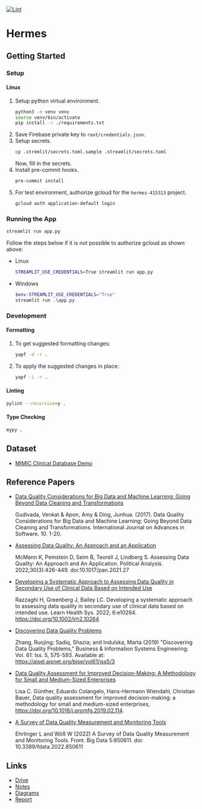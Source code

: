 [![Lint](https://github.com/kid-116/Hermes/actions/workflows/lint.yml/badge.svg?branch=main)](https://github.com/kid-116/Hermes/actions/workflows/lint.yml)

# Hermes

## Getting Started

### Setup

#### Linux
1. Setup python virtual environment.
    ```bash
    python3 -m venv venv
    source venv/bin/activate
    pip install -r ./requirements.txt
    ```
2. Save Firebase private key to `root/credentials.json`.
3. Setup secrets.
    ```bash
    cp .stremlit/secrets.toml.sample .streamlit/secrets.toml
    ```
    Now, fill in the secrets.
4. Install pre-commit hooks.
    ```bash
    pre-commit install    
    ```
5. For test environment, authorize gcloud for the `hermes-415313` project.
    ```bash
    gcloud auth application-default login
    ```

### Running the App
```bash
streamlit run app.py
```

Follow the steps below if it is not possible to authorize gcloud as shown above:

- Linux
  ```bash
  STREAMLIT_USE_CREDENTIALS=True streamlit run app.py
  ```
- Windows
  ```powershell
  $env:STREAMLIT_USE_CREDENTIALS="True"
  streamlit run .\app.py
  ```

### Development

#### Formatting
1. To get suggested formatting changes:
    ```bash
    yapf -d -r .
    ```
2. To apply the suggested changes in place:
    ```bash
    yapf -i -r .
    ```

#### Linting
```bash
pylint --recursive=y .
```

#### Type Checking
```bash
mypy .
```

## Dataset
- [MIMIC Clinical Database Demo](https://physionet.org/content/mimic-iv-demo/2.2/)

## Reference Papers
- [Data Quality Considerations for Big Data and Machine Learning: Going Beyond Data Cleaning and Transformations](https://personales.upv.es/thinkmind/dl/journals/soft/soft_v10_n12_2017/soft_v10_n12_2017_1.pdf)

  Gudivada, Venkat & Apon, Amy & Ding, Junhua. (2017). Data Quality Considerations for Big Data and Machine Learning: Going Beyond Data Cleaning and Transformations. International Journal on Advances in Software. 10. 1-20.

- [Assessing Data Quality: An Approach and an Application](https://bseim.web.unc.edu/wp-content/uploads/sites/9932/2021/05/A-Measurement-Assessment-Approach-PA_May2021.pdf)

  McMann K, Pemstein D, Seim B, Teorell J, Lindberg S. Assessing Data Quality: An Approach and An Application. Political Analysis. 2022;30(3):426-449. doi:10.1017/pan.2021.27

- [Developing a Systematic Approach to Assessing Data Quality in Secondary Use of Clinical Data Based on Intended Use](https://onlinelibrary.wiley.com/doi/epdf/10.1002/lrh2.10264)

  Razzaghi H, Greenberg J, Bailey LC. Developing a systematic approach to assessing data quality in secondary use of clinical data based on intended use. Learn Health Sys. 2022; 6:e10264. https://doi.org/10.1002/lrh2.10264

- [Discovering Data Quality Problems](https://aisel.aisnet.org/bise/vol61/iss5/3/#:~:text=Existing%20methodologies%20for%20identifying%20dataquality,structures%20and%20data%20governance%20frameworks.)

  Zhang, Ruojing; Sadiq, Shazia; and Indulska, Marta (2019) "Discovering Data Quality Problems," Business & Information Systems Engineering: Vol. 61: Iss. 5, 575-593. Available at: https://aisel.aisnet.org/bise/vol61/iss5/3

- [Data Quality Assessment for Improved Decision-Making: A Methodology for Small and Medium-Sized Enterprises](https://www.sciencedirect.com/science/article/pii/S2351978919301477)

  Lisa C. Günther, Eduardo Colangelo, Hans-Hermann Wiendahl, Christian Bauer, Data quality assessment for improved decision-making: a methodology for small and medium-sized enterprises, https://doi.org/10.1016/j.promfg.2019.02.114.

- [A Survey of Data Quality Measurement and Monitoring Tools](https://www.frontiersin.org/articles/10.3389/fdata.2022.850611/full)

  Ehrlinger L and Wöß W (2022) A Survey of Data Quality Measurement and Monitoring Tools. Front. Big Data 5:850611. doi: 10.3389/fdata.2022.850611

## Links
- [Drive](https://drive.google.com/drive/folders/1nZDxrEn82BJPJAxpljf-AHgAEe_o2oN1?usp=drive_link)
- [Notes](https://docs.google.com/document/d/1oj72QnhO1ppDBaduS_ihxjQ79RPnggzIXx-01UaVW9U)
- [Diagrams](https://drive.google.com/file/d/1fIjxpNIov2ClquNP6MjMdr43eJKfwyck/view?usp=sharing)
- [Report](https://docs.google.com/document/d/1qsBM0EbIVAkBEcIhTpDmR49D0lkKsCyxxLnF7T8ZDHg/edit?usp=sharing)
